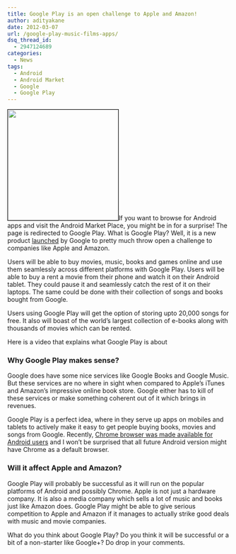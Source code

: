 ```yaml
---
title: Google Play is an open challenge to Apple and Amazon!
author: adityakane
date: 2012-03-07
url: /google-play-music-films-apps/
dsq_thread_id:
  - 2947124689
categories:
  - News
tags:
  - Android
  - Android Market
  - Google
  - Google Play
---
```

<a href="http://devilsworkshop.org/google-play-music-films-apps/google_play/" rel="attachment wp-att-55567"><img class="size-full wp-image-55567 alignright" style="border-image: initial; border-width: 1px; border-color: black; border-style: solid;" title="Google_Play" src="http://cdn.devilsworkshop.org/files/2012/03/Google_Play.png" alt="" width="250" height="250" /></a>If you want to browse for Android apps and visit the Android Market Place, you might be in for a surprise! The page is redirected to Google Play. What is Google Play? Well, it is a new product <a href="http://googleblog.blogspot.com/2012/03/introducing-google-play-all-your.html" onclick="_gaq.push(['_trackEvent', 'outbound-article', 'http://googleblog.blogspot.com/2012/03/introducing-google-play-all-your.html', 'launched']);" >launched</a> by Google to pretty much throw open a challenge to companies like Apple and Amazon.

Users will be able to buy movies, music, books and games online and use them seamlessly across different platforms with Google Play. Users will be able to buy a rent a movie from their phone and watch it on their Android tablet. They could pause it and seamlessly catch the rest of it on their laptops. The same could be done with their collection of songs and books bought from Google.

Users using Google Play will get the option of storing upto 20,000 songs for free. It also will boast of the world&#8217;s largest collection of e-books along with thousands of movies which can be rented.

Here is a video that explains what Google Play is about



### Why Google Play makes sense?

Google does have some nice services like Google Books and Google Music. But these services are no where in sight when compared to Apple&#8217;s iTunes and Amazon&#8217;s impressive online book store. Google either has to kill of these services or make something coherent out of it which brings in revenues.

Google Play is a perfect idea, where in they serve up apps on mobiles and tablets to actively make it easy to get people buying books, movies and songs from Google. Recently, [Chrome browser was made available for Android users][1] and I won&#8217;t be surprised that all future Android version might have Chrome as a default browser.

### Will it affect Apple and Amazon?

Google Play will probably be successful as it will run on the popular platforms of Android and possibly Chrome. Apple is not just a hardware company. It is also a media company which sells a lot of music and books just like Amazon does. Google Play might be able to give serious competition to Apple and Amazon if it manages to actually strike good deals with music and movie companies.

What do you think about Google Play? Do you think it will be successful or a bit of a non-starter like Google+? Do drop in your comments.

 [1]: http://devilsworkshop.org/chrome-browser-android/
